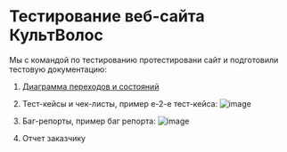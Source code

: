 # Тестирование веб-сайта КультВолос

Мы с командой по тестированию протестировани сайт и подготовили тестовую документацию:

1. [Диаграмма переходов и состояний](https://drive.google.com/file/d/134dI_g2sRQdtQe8munkv6LrKxZmLSq8V/view?usp=sharing)
   
2. Тест-кейсы и чек-листы, пример e-2-e тест-кейса:
![image](https://github.com/Nancy2T/deep_mate/assets/110238709/992760f8-dd4b-4af3-9697-e88700f4e839)

3. Баг-репорты, пример баг репорта:
   ![image](https://github.com/Nancy2T/deep_mate/assets/110238709/a0dbf9ad-38c2-4b02-8e91-22fe3d686e6d)

4. Отчет заказчику

   
